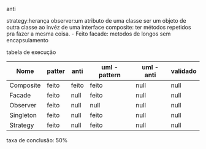 anti

strategy:herança
observer:um atributo de uma classe ser um objeto de outra classe ao invéz de uma interface
composite: ter métodos repetidos pra fazer a mesma coisa. - Feito
facade: metodos de longos sem encapsulamento

tabela de execução

| Nome      | patter | anti  | uml - pattern | uml - anti | validado |
| --------- | ------ | ----- | ------------- | ---------- | -------- |
| Composite | feito  | feito | feito         | null       | null     |
| Facade    | feito  | null  | feito         | null       | null     |
| Observer  | feito  | null  | null          | null       | null     |
| Singleton | feito  | null  | feito         | null       | null     |
| Strategy  | feito  | null  | feito         | null       | null     |

taxa de conclusão: 50%
